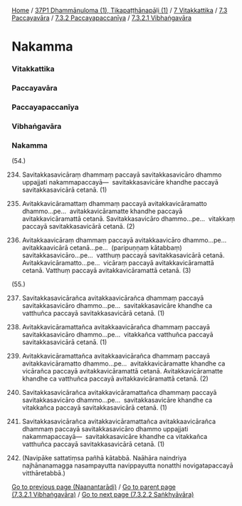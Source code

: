 
[Home](/) / [37P1 Dhammānuloma (1), Tikapaṭṭhānapāḷi (1)](../../../../../37P1.md) / [7 Vitakkattika](../../../../7.md) / [7.3 Paccayavāra](../../../7.3.md) / [7.3.2 Paccayapaccanīya](../../7.3.2.md) / [7.3.2.1 Vibhaṅgavāra](../7.3.2.1.md)

# Nakamma

### Vitakkattika

### Paccayavāra

### Paccayapaccanīya

### Vibhaṅgavāra

### Nakamma

(54.)

234. Savitakkasavicāraṃ dhammaṃ paccayā savitakkasavicāro dhammo uppajjati nakammapaccayā—  savitakkasavicāre khandhe paccayā savitakkasavicārā cetanā. (1)

235. Avitakkavicāramattaṃ dhammaṃ paccayā avitakkavicāramatto dhammo…pe…  avitakkavicāramatte khandhe paccayā avitakkavicāramattā cetanā. Savitakkasavicāro dhammo…pe…  vitakkaṃ paccayā savitakkasavicārā cetanā. (2)

236. Avitakkaavicāraṃ dhammaṃ paccayā avitakkaavicāro dhammo…pe…  avitakkaavicārā cetanā…pe…  (paripuṇṇaṃ kātabbaṃ) savitakkasavicāro…pe…  vatthuṃ paccayā savitakkasavicārā cetanā. Avitakkavicāramatto…pe…  vicāraṃ paccayā avitakkavicāramattā cetanā. Vatthuṃ paccayā avitakkavicāramattā cetanā. (3)

(55.)

237. Savitakkasavicārañca avitakkaavicārañca dhammaṃ paccayā savitakkasavicāro dhammo…pe…  savitakkasavicāre khandhe ca vatthuñca paccayā savitakkasavicārā cetanā. (1)

238. Avitakkavicāramattañca avitakkaavicārañca dhammaṃ paccayā savitakkasavicāro dhammo…pe…  vitakkañca vatthuñca paccayā savitakkasavicārā cetanā. (1)

239. Avitakkavicāramattañca avitakkaavicārañca dhammaṃ paccayā avitakkavicāramatto dhammo…pe…  avitakkavicāramatte khandhe ca vicārañca paccayā avitakkavicāramattā cetanā. Avitakkavicāramatte khandhe ca vatthuñca paccayā avitakkavicāramattā cetanā. (2)

240. Savitakkasavicārañca avitakkavicāramattañca dhammaṃ paccayā savitakkasavicāro dhammo…pe…  savitakkasavicāre khandhe ca vitakkañca paccayā savitakkasavicārā cetanā. (1)

241. Savitakkasavicārañca avitakkavicāramattañca avitakkaavicārañca dhammaṃ paccayā savitakkasavicāro dhammo uppajjati nakammapaccayā—  savitakkasavicāre khandhe ca vitakkañca vatthuñca paccayā savitakkasavicārā cetanā. (1)

242. (Navipāke sattatiṃsa pañhā kātabbā. Naāhāra naindriya najhānanamagga nasampayutta navippayutta nonatthi novigatapaccayā vitthāretabbā.)

[Go to previous page (Naanantarādi)](Naanantaradi.md) / [Go to parent page (7.3.2.1 Vibhaṅgavāra)](../7.3.2.1.md) / [Go to next page (7.3.2.2 Saṅkhyāvāra)](../7.3.2.2.md)


